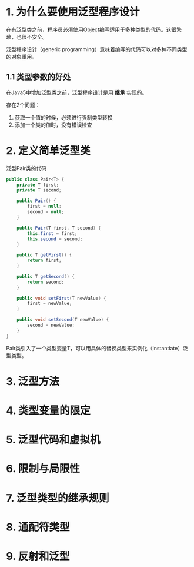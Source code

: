 # 1. 为什么要使用泛型程序设计

在有泛型类之前，程序员必须使用Object编写适用于多种类型的代码。这很繁琐，也很不安全。

泛型程序设计（generic programming）意味着编写的代码可以对多种不同类型的对象重用。

## 1.1 类型参数的好处

在Java5中增加泛型类之前，泛型程序设计是用 **继承** 实现的。

存在2个问题：

1. 获取一个值的时候，必须进行强制类型转换
2. 添加一个类的值时，没有错误检查



# 2. 定义简单泛型类

泛型Pair类的代码

```java
public class Pair<T> {
    private T first;
    private T second;

    public Pair() {
        first = null;
        second = null;
    }

    public Pair(T first, T second) {
        this.first = first;
        this.second = second;
    }

    public T getFirst() {
        return first;
    }

    public T getSecond() {
        return second;
    }

    public void setFirst(T newValue) {
        first = newValue;
    }

    public void setSecond(T newValue) {
        second = newValue;
    }
}
```

Pair类引入了一个类型变量T，可以用具体的替换类型来实例化（instantiate）泛型类型。





# 3. 泛型方法





# 4. 类型变量的限定







# 5. 泛型代码和虚拟机





# 6. 限制与局限性







# 7. 泛型类型的继承规则







# 8. 通配符类型





# 9. 反射和泛型















































